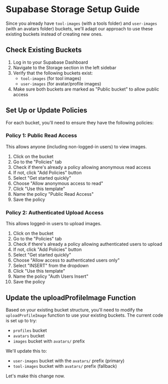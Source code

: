 # Supabase Storage Setup Guide

Since you already have `tool-images` (with a tools folder) and `user-images` (with an avatars folder) buckets, we'll adapt our approach to use these existing buckets instead of creating new ones.

## Check Existing Buckets

1. Log in to your Supabase Dashboard
2. Navigate to the Storage section in the left sidebar
3. Verify that the following buckets exist:
   - `tool-images` (for tool images)
   - `user-images` (for avatar/profile images)
4. Make sure both buckets are marked as "Public bucket" to allow public access

## Set Up or Update Policies

For each bucket, you'll need to ensure they have the following policies:

### Policy 1: Public Read Access

This allows anyone (including non-logged-in users) to view images.

1. Click on the bucket
2. Go to the "Policies" tab
3. Check if there's already a policy allowing anonymous read access
4. If not, click "Add Policies" button
5. Select "Get started quickly"
6. Choose "Allow anonymous access to read"
7. Click "Use this template"
8. Name the policy "Public Read Access"
9. Save the policy

### Policy 2: Authenticated Upload Access

This allows logged-in users to upload images.

1. Click on the bucket
2. Go to the "Policies" tab
3. Check if there's already a policy allowing authenticated users to upload
4. If not, click "Add Policies" button
5. Select "Get started quickly"
6. Choose "Allow access to authenticated users only"
7. Select "INSERT" from the dropdown
8. Click "Use this template"
9. Name the policy "Auth Users Insert"
10. Save the policy

## Update the uploadProfileImage Function

Based on your existing bucket structure, you'll need to modify the `uploadProfileImage` function to use your existing buckets. The current code is set up to try:
- `profiles` bucket
- `avatars` bucket
- `images` bucket with `avatars/` prefix

We'll update this to:
- `user-images` bucket with the `avatars/` prefix (primary)
- `tool-images` bucket with `avatars/` prefix (fallback)

Let's make this change now.